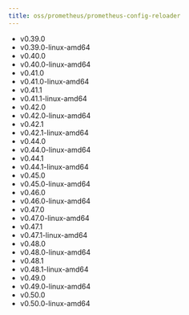 ```yaml
---
title: oss/prometheus/prometheus-config-reloader
---
```

- v0.39.0
- v0.39.0-linux-amd64
- v0.40.0
- v0.40.0-linux-amd64
- v0.41.0
- v0.41.0-linux-amd64
- v0.41.1
- v0.41.1-linux-amd64
- v0.42.0
- v0.42.0-linux-amd64
- v0.42.1
- v0.42.1-linux-amd64
- v0.44.0
- v0.44.0-linux-amd64
- v0.44.1
- v0.44.1-linux-amd64
- v0.45.0
- v0.45.0-linux-amd64
- v0.46.0
- v0.46.0-linux-amd64
- v0.47.0
- v0.47.0-linux-amd64
- v0.47.1
- v0.47.1-linux-amd64
- v0.48.0
- v0.48.0-linux-amd64
- v0.48.1
- v0.48.1-linux-amd64
- v0.49.0
- v0.49.0-linux-amd64
- v0.50.0
- v0.50.0-linux-amd64

